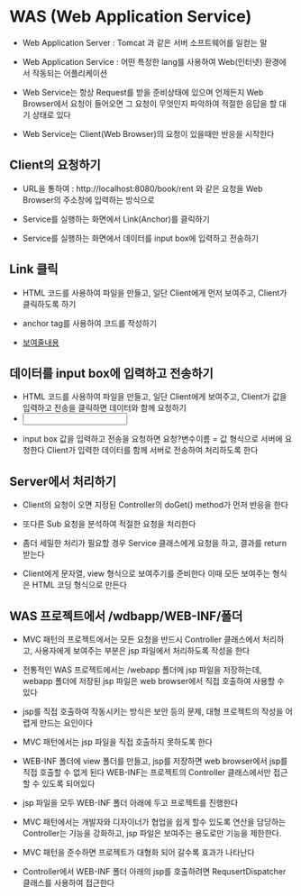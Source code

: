 # WAS (Web Application Service)
* Web Application Server : Tomcat 과 같은 서버 소프트웨어를 일컫는 말
* Web Application Service : 어떤 특정한 lang를 사용하여 Web(인터넷) 환경에서 작동되는 어플리케이션

* Web Service는 항상 Request를 받을 준비상태에 있으며 언제든지
	Web Browser에서 요청이 들어오면 그 요청이 무엇인지 파악하여
	적절한 응답을 할 대기 상태로 있다

* Web Service는 Client(Web Browser)의 요청이 있을때만 반응을 시작한다

## Client의 요청하기
* URL을 통하여 : http://localhost:8080/book/rent 와 같은
					요청을 Web Browser의 주소창에 입력하는 방식으로

* Service를 실행하는  화면에서 Link(Anchor)를 클릭하기

* Service를 실행하는 화면에서 데이터를 input box에 입력하고 전송하기

## Link 클릭
* HTML 코드를 사용하여 파일을 만들고, 일단 Client에게 먼저 보여주고,
	Client가 클릭하도록 하기
	
* anchor tag를 사용하여 코드를 작성하기
* <a href="요청">보여줄내용</a>

## 데이터를 input box에 입력하고 전송하기
* HTML 코드를 사용하여 파일을 만들고, 일단 Client에게 보여주고,
	Client가 값을 입력하고 전송을 클릭하면 데이터와 함께 요청하기
* <form action="요청"><input name="변수이름" /></form>
* input box 값을 입력하고 전송을 요청하면 요청?변수이름 = 값 형식으로 서버에 요청한다
	Client가 입력한 데이터를 함께 서버로 전송하여 처리하도록 한다
	
## Server에서 처리하기 
* Client의 요청이 오면 지정된 Controller의 doGet() method가 먼저 반응을 한다

* 또다른 Sub 요청을 분석하여 적절한 요청을 처리한다

* 좀더 세밀한 처리가 필요할 경우 Service 클래스에게 요청을 하고,
	결과를 return 받는다

* Client에게 문자열, view 형식으로 보여주기를 준비한다
	이때 모든 보여주는 형식은 HTML 코딩 형식으로 만든다

## WAS 프로젝트에서 /wdbapp/WEB-INF/폴더
* MVC 패턴의 프로젝트에서는 모든 요청을 반드시 Controller 클래스에서
	처리하고, 사용자에게 보여주는 부분은 jsp 파일에서 처리하도록 작성을 한다 
	
* 전통적인 WAS 프로젝트에서는 /webapp 폴더에 jsp 파일을 저장하는데,
	webapp 폴더에 저장된 jsp 파일은 web browser에서 직접 호출하여 사용할 수 있다

* jsp를 직접 호출하여 작동시키는 방식은 보안 등의 문제, 대형 프로젝트의 
	작성을 어렵게 만드는 요인이다

* MVC 패턴에서는 jsp 파일을 직접 호출하지 못하도록 한다

* WEB-INF 폴더에 view 폴더를 만들고, jsp를 저장하면 web browser에서
	jsp를 직접 호출할 수 없게 된다 WEB-INF는 프로젝트의 Controller
	클래스에서만 접근할 수 있도록 되어있다

* jsp 파일을 모두 WEB-INF 폴더 아래에 두고 프로젝트를 진행한다

* MVC 패턴에서는 개발자와 디자이너가 협업을 쉽게 할수 있도록 연산을 
	담당하는 Controller는 기능을 강화하고, jsp 파일은 보여주는 용도로만
	기능을 제한한다.
	
* MVC 패턴을 준수하면 프로젝트가 대형화 되어 갈수록 효과가 나타난다

* Controller에서 WEB-INF 폴더 아래의 jsp를 호출하려면
	RequsertDispatcher 클래스를 사용하여 접근한다

	
	

